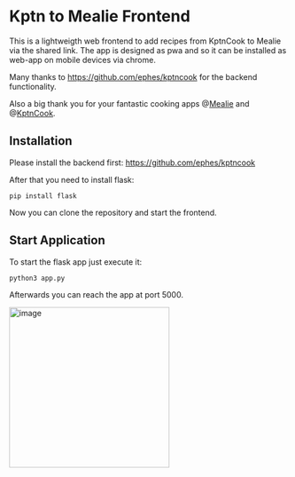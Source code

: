 # Kptn to Mealie Frontend

This is a lightweigth web frontend to add recipes from KptnCook to Mealie via the shared link.
The app is designed as pwa and so it can be installed as web-app on mobile devices via chrome.

Many thanks to https://github.com/ephes/kptncook for the backend functionality.

Also a big thank you for your fantastic cooking apps @[Mealie](https://mealie.io/) and @[KptnCook](https://www.kptncook.com/). 

## Installation
Please install the backend first: https://github.com/ephes/kptncook 

After that you need to install flask:
```
pip install flask
```
Now you can clone the repository and start the frontend.

## Start Application
To start the flask app just execute it:
```
python3 app.py
```
Afterwards you can reach the app at port 5000.

<img width="289" alt="image" src="https://github.com/user-attachments/assets/8a0c70aa-7b64-437f-8631-1f86884fcf0e" />

